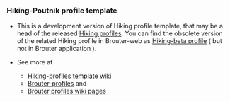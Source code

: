 ### Hiking-Poutnik profile template

* This is a development version of Hiking profile template, that may be a head of the released [Hiking profiles](https://github.com/poutnikl/Brouter-profiles/raw/master/BR-Foot-Profiles.zip). You can find the obsolete version of the related Hiking profile  in Brouter-web as [Hiking-beta profile](http://brouter.de/brouter/profiles2/hiking-beta.brf) ( but not in Brouter application ).

* See more at 
    * [Hiking-profiles template wiki](https://github.com/poutnikl/Hiking-Poutnik/wiki)
    * [Brouter-profiles](https://github.com/poutnikl/Brouter-profiles) and
    * [Brouter profiles wiki pages](https://github.com/poutnikl/Brouter-profiles/wiki)
    

